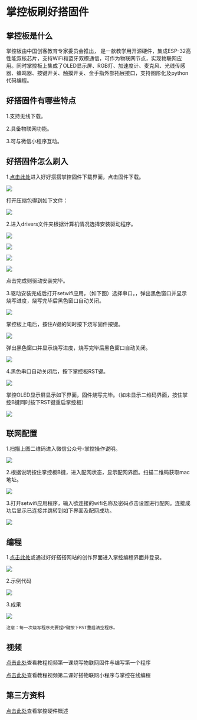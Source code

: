 # 掌控板刷好搭固件

## 掌控板是什么

掌控板由中国创客教育专家委员会推出， 是一款教学用开源硬件，集成ESP-32高性能双核芯片，支持WiFi和蓝牙双模通信，可作为物联网节点，实现物联网应用。同时掌控板上集成了OLED显示屏、RGB灯、加速度计、麦克风、光线传感器、蜂鸣器、按键开关、触摸开关、金手指外部拓展接口，支持图形化及python代码编程。

## 好搭固件有哪些特点

1.支持无线下载。

2.具备物联网功能。

3.可与微信小程序互动。

## 好搭固件怎么刷入

1.[点击此处](http://www.haohaodada.com/art_show.php?id=201)进入好好搭搭掌控固件下载界面，点击固件下载。

![](../../.gitbook/assets/zhangkong-1.png)

打开压缩包得到如下文件：

![](../../.gitbook/assets/zhangkong-2.png)

2.进入drivers文件夹根据计算机情况选择安装驱动程序。

![](../../.gitbook/assets/zhangkong-3.png)

![](../../.gitbook/assets/zhangkong-4.png)

![](../../.gitbook/assets/zhangkong-5.png)

![](../../.gitbook/assets/zhangkong-6.png)

点击完成则驱动安装完毕。

3.驱动安装完成后打开setwifi应用，（如下图）选择串口。，弹出黑色窗口并显示烧写进度，烧写完毕后黑色窗口自动关闭。

![](../../.gitbook/assets/zhangkong-7.png)

掌控板上电后，按住A键的同时按下烧写固件按键。

![](../../.gitbook/assets/zhangkong-8.png)

弹出黑色窗口并显示烧写进度，烧写完毕后黑色窗口自动关闭。

![](../../.gitbook/assets/zhangkong-9.png)

4.黑色串口自动关闭后，按下掌控板RST键。

![](../../.gitbook/assets/zhangkong-10.png)

掌控OLED显示屏显示如下界面，固件烧写完毕。（如未显示二维码界面，按住掌控B键同时按下RST键重启掌控板）

![](../../.gitbook/assets/zhangkong-11.png)

## 联网配置

1.扫描上图二维码进入微信公众号-掌控操作说明。

![](../../.gitbook/assets/zhangkong-12.png)

2.根据说明按住掌控板B键，进入配网状态，显示配网界面。扫描二维码获取mac地址。

![](../../.gitbook/assets/zhangkong-13.jpg)

3.打开setwifi应用程序，输入欲连接的wifi名称及密码点击设置进行配网。连接成功后显示已连接并跳转到如下界面及配网成功。

![](../../.gitbook/assets/zhangkong-14.jpg)

## 编程

1.[点击此处](http://www.haohaodada.com/wulink-python/)或通过好好搭搭网站的创作界面进入掌控编程界面并登录。

![](../../.gitbook/assets/zhangkong-15.png)

2.示例代码

![](../../.gitbook/assets/zhangkong-16.png)

3.成果

![](../../.gitbook/assets/zhangkong-17.jpg)

```text
注意：每一次烧写程序先要捏P键按下RST重启清空程序。
```

## 视频

[点击此处](http://haohaodada.com/video/zk01.php)查看教程视频第一课烧写物联网固件与编写第一个程序

[点击此处](http://www.haohaodada.com/video/zk02.php)查看教程视频第二课好搭物联网小程序与掌控在线编程

## 第三方资料

[点击此处](https://mpython.readthedocs.io/zh/latest/board/hardware.html?tdsourcetag=s_pctim_aiomsg)查看掌控硬件概述
